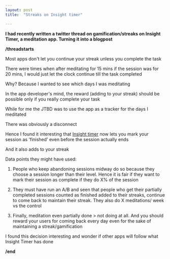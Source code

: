 ```yaml
---
layout: post
title:  "Streaks on Insight timer"

---
```


**I had recently written a twitter thread on gamification/streaks on Insight Timer, a meditation app. Turning it into a blogpost**

**/threadstarts**

Most apps don't let you continue your streak unless you complete the task

There were times when after meditating for 15 mins if the session was for 20 mins, I would just let the clock continue till the task completed

Why? Because I wanted to see which days I was meditating

In the app developer's mind, the reward (adding to your streak) should be possible only if you really complete your task

While for me the JTBD was to use the app as a tracker for the days I meditated

There was obviously a disconnect

Hence I found it interesting that [Insight timer](https://insighttimer.com/) now lets you mark your session as 'finished' even before the session actually ends

And it also adds to your streak

Data points they might have used:

1. People who keep abandoning sessions midway do so because they choose a session longer than their level. Hence it is fair if they want to mark their session as complete if they do X% of the session

2. They must have run an A/B and seen that people who get their partially completed sessions counted as finished added to their streaks, continue to come back to maintain their streak. They also do X meditations/ week vs the control

3. Finally, meditation even partially done > not doing at all. And you should reward your users for coming back every day even for the sake of maintaining a streak/gamification

I found this decision interesting and wonder if other apps will follow what Insight Timer has done

**/end**
